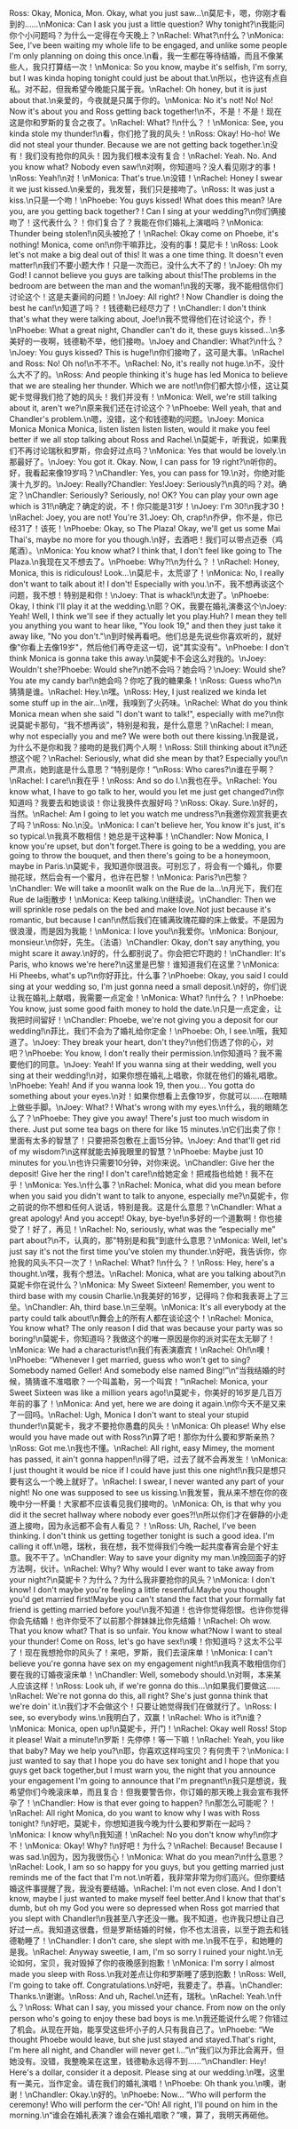 Ross: Okay, Monica, Mon. Okay, what you just saw...\n莫尼卡，嗯，你刚才看到的……\nMonica: Can I ask you just a little question? Why tonight?\n我能问你个小问题吗？为什么一定得在今天晚上？\nRachel: What?\n什么？\nMonica: See, I've been waiting my whole life to be engaged, and unlike some people I'm only planning on doing this once.\n看，我一生都在等待结婚，而且不像某些人，我只打算结一次！\nMonica: So you know, maybe it's selfish, I'm sorry, but I was kinda hoping tonight could just be about that.\n所以，也许这有点自私。对不起，但我希望今晚能只属于我。\nRachel: Oh honey, but it is just about that.\n亲爱的，今夜就是只属于你的。\nMonica: No it's not! No! No! Now it's about you and Ross getting back together!\n不，不是！不是！现在这是你和罗斯的复合之夜了。\nRachel: What? !\n什么？！\nMonica: See, you kinda stole my thunder!\n看，你们抢了我的风头！\nRoss: Okay! Ho-ho! We did not steal your thunder. Because we are not getting back together.\n没有！我们没有抢你的风头！因为我们根本没有复合！\nRachel: Yeah. No. And you know what? Nobody even saw!\n对啊，你知道吗？没人看见刚才的事！\nRoss: Yeah!\n对！\nMonica: That's true.\n没错！\nRachel: Honey I swear it we just kissed.\n亲爱的，我发誓，我们只是接吻了。\nRoss: It was just a kiss.\n只是一个吻！\nPhoebe: You guys kissed! What does this mean? !Are you, are you getting back together? ! Can I sing at your wedding?\n你们俩接吻了！这代表什么？！你们复合了？我能在你们婚礼上演唱吗？\nMonica: Thunder being stolen!\n风头被抢了！\nRachel: Okay come on Phoebe, it's nothing! Monica, come on!\n你干嘛菲比，没有的事！莫尼卡！\nRoss: Look let's not make a big deal out of this! It was a one time thing. It doesn't even matter!\n我们不要小题大作！只是一次而已，没什么大不了的！\nJoey: Oh my God! I cannot believe you guys are talking about this!The problems in the bedroom are between the man and the woman!\n我的天哪，我不能相信你们讨论这个！这是夫妻间的问题！\nJoey: All right? ! Now Chandler is doing the best he can!\n知道了吗？！钱德勒已经尽力了！\nChandler: I don't think that's what they were talking about, Joe!\n我不觉得他们在讨论这个，乔！\nPhoebe: What a great night, Chandler can't do it, these guys kissed…\n多美好的一夜啊，钱德勒不举，他们接吻。\nJoey and Chandler: What?\n什么？\nJoey: You guys kissed? This is huge!\n你们接吻了，这可是大事。\nRachel and Ross: No! Oh no!\n不不不。\nRachel: No, it's really not huge.\n不，没什么大不了的。\nRoss: And people thinking it's huge has led Monica to believe that we are stealing her thunder. Which we are not!\n你们都大惊小怪，这让莫妮卡觉得我们抢了她的风头！我们并没有！\nMonica: Well, we're still talking about it, aren't we?\n原来我们还在讨论这个？\nPhoebe: Well yeah, that and Chandler's problem.\n嗯，没错，这个和钱德勒的问题。\nJoey: Monica Monica Monica Monica, listen listen listen listen, would it make you feel better if we all stop talking about Ross and Rachel.\n莫妮卡，听我说，如果我们不再讨论瑞秋和罗斯，你会好过点吗？\nMonica: Yes that would be lovely.\n那最好了。\nJoey: You got it. Okay. Now, I can pass for 19 right?\n听你的。好，我看起来像19岁吗？\nChandler: Yes, you can pass for 19.\n对，你绝对能演十九岁的。\nJoey: Really?Chandler: Yes!Joey: Seriously?\n真的吗？对。确定？\nChandler: Seriously? Seriously, no! OK? You can play your own age which is 31!\n确定？确定的说，不！你只能是31岁！\nJoey: I'm 30!\n我才30！\nRachel: Joey, you are not! You're 31.Joey: Oh, crap!\n乔伊，你不是，你已经31了！该死！\nPhoebe: Okay, so The Plaza! Okay, we'll get us some Mai Thai's, maybe no more for you though.\n好，去酒吧！我们可以带点迈泰（鸡尾酒）。\nMonica: You know what? I think that, I don't feel like going to The Plaza.\n我现在又不想去了。\nPhoebe: Why?!\n为什么？！\nRachel: Honey, Monica, this is ridiculous! Look…\n莫尼卡，太荒谬了！\nMonica: No, I really don't want to talk about it! I don't! Especially with you.\n不，我不想再谈这个问题，我不想！特别是和你！\nJoey: That is whack!\n太逊了。\nPhoebe: Okay, I think I'll play it at the wedding.\n耶？OK，我要在婚礼演奏这个\nJoey: Yeah! Well, I think we'll see if they actually let you play.Huh? I mean they tell you anything you want to hear like, "You look 19," and then they just take it away like, "No you don't."\n到时候再看吧。他们总是先说些你喜欢听的，就好像"你看上去像19岁"，然后他们再夺走这一切，说"其实没有"。\nPhoebe: I don't think Monica is gonna take this away.\n莫妮卡不会这么对我的。\nJoey: Wouldn't she?Phoebe: Would she?\n她不会吗？她会吗？\nJoey: Would she? You ate my candy bar!\n她会吗？你吃了我的糖果条！\nRoss: Guess who?\n猜猜是谁。\nRachel: Hey.\n嘿。\nRoss: Hey, I just realized we kinda let some stuff up in the air…\n嘿，我嗅到了火药味。\nRachel: What do you think Monica mean when she said "I don't want to talk!", especially with me?\n你说莫妮卡那句，“我不想再谈”，特别是和我，是什么意思？\nRachel: I mean, why not especially you and me? We were both out there kissing.\n我是说，为什么不是你和我？接吻的是我们两个人啊！\nRoss: Still thinking about it?\n还想这个呢？\nRachel: Seriously, what did she mean by that? Especially you!\n严肃点，她到底是什么意思？“特别是你！”\nRoss: Who cares?\n谁在乎啊？\nRachel: I care!\n我在乎！\nRoss: And so do I.\n我也在乎。\nRachel: You know what, I have to go talk to her, would you let me just get changed?\n你知道吗？我要去和她谈谈！你让我换件衣服好吗？\nRoss: Okay. Sure.\n好的，当然。\nRachel: Am I going to let you watch me undress?\n我邀你观赏我更衣了吗？\nRoss: No.\n没。\nMonica: I can't believe her, You know it's just, it's so typical.\n我真不敢相信！她总是干这种事！\nChandler: Now Monica, I know you're upset, but don't forget.There is going to be a wedding, you are going to throw the bouquet, and then there's going to be a honeymoon, maybe in Paris.\n莫妮卡，我知道你很沮丧。可别忘了，将会有一个婚礼，你要抛花球，然后会有一个蜜月，也许在巴黎！\nMonica: Paris?\n巴黎？\nChandler: We will take a moonlit walk on the Rue de la…\n月光下，我们在Rue de la街散步！\nMonica: Keep talking.\n继续说。\nChandler: Then we will sprinkle rose pedals on the bed and make love.Not just because it's romantic, but because I can!\n然后我们在铺满玫瑰花瓣的床上做爱。不是因为很浪漫，而是因为我能！\nMonica: I love you!\n我爱你。\nMonica: Bonjour, monsieur.\n你好，先生。（法语）\nChandler: Okay, don't say anything, you might scare it away.\n好的，什么都别说了。你会把它吓跑的！\nChandler: It's Paris, who knows we're here?\n这里是巴黎！谁知道我们在这里？\nMonica: Hi Pheebs, what's up?\n你好菲比，什么事？\nPhoebe: Okay, you said I could sing at your wedding so, I'm just gonna need a small deposit.\n好的，你们说让我在婚礼上献唱，我需要一点定金！\nMonica: What? !\n什么？！\nPhoebe: You know, just some good faith money to hold the date.\n只是一点定金，让我把时间留好！\nChandler: Phoebe, we're not giving you a deposit for our wedding!\n菲比，我们不会为了婚礼给你定金！\nPhoebe: Oh, I see.\n哦，我知道了。\nJoey: They break your heart, don't they?\n他们伤透了你的心，对吧？\nPhoebe: You know, I don't really their permission.\n你知道吗？我不需要他们的同意。\nJoey: Yeah! If you wanna sing at their wedding, well you sing at their wedding!\n对，如果你想在婚礼上唱歌，你就在他们的婚礼唱歌。\nPhoebe: Yeah! And if you wanna look 19, then you… You gotta do something about your eyes.\n对！如果你想看上去像19岁，你就可以……在眼睛上做些手脚。\nJoey: What? ! What's wrong with my eyes.\n什么，我的眼睛怎么了？\nPhoebe: They give you away! There's just too much wisdom in there. Just put some tea bags on there for like 15 minutes.\n它们出卖了你！里面有太多的智慧了！只要把茶包敷在上面15分钟。\nJoey: And that'll get rid of my wisdom?\n这样就能去掉我眼里的智慧？\nPhoebe: Maybe just 10 minutes for you.\n也许只需要10分钟，对你来说。\nChandler: Give her the deposit! Give her the ring! I don't care!\n给她定金！把戒指也给她！我不在乎！\nMonica: Yes.\n什么事？\nRachel: Monica, what did you mean before when you said you didn't want to talk to anyone, especially me?\n莫妮卡，你之前说的你不想和任何人说话，特别是我。这是什么意思？\nChandler: What a great apology! And you accept! Okay, bye-bye!\n多好的一个道歉啊！你也接受了！好了，再见！\nRachel: No, seriously, what was the “especially me” part about?\n不，认真的，那"特别是和我"到底什么意思？\nMonica: Well, let's just say it's not the first time you've stolen my thunder.\n好吧，我告诉你，你抢我的风头不只一次了！\nRachel: What? !\n什么？！\nRoss: Hey, here's a thought.\n嘿，我有个想法。\nRachel: Monica, what are you talking about?\n莫妮卡你在说什么？\nMonica: My Sweet Sixteen! Remember, you went to third base with my cousin Charlie.\n我美好的16岁，记得吗？你和我表哥上了三垒。\nChandler: Ah, third base.\n三垒啊。\nMonica: It's all everybody at the party could talk about!\n舞会上的所有人都在谈论这个！\nRachel: Monica, You know what? The only reason I did that was because your party was so boring!\n莫妮卡，你知道吗？我做这个的唯一原因是你的派对实在太无聊了！\nMonica: We had a characturist!\n我们有表演嘉宾！\nRachel: Oh!\n噢！\nPhoebe: “Whenever I get married, guess who won't get to sing? Somebody named Geller! And somebody else named Bing!”\n“当我结婚的时候，猜猜谁不准唱歌？一个叫盖勒，另一个叫宾！”\nRachel: Monica, your Sweet Sixteen was like a million years ago!\n莫妮卡，你美好的16岁是几百万年前的事了！\nMonica: And yet, here we are doing it again.\n你今天不是又来了一回吗。\nRachel: Ugh, Monica I don't want to steal your stupid thunder!\n莫妮卡，我才不要抢你愚蠢的风头！\nMonica: Oh please! Why else would you have made out with Ross?\n算了吧！那你为什么要和罗斯亲热？\nRoss: Got me.\n我也不懂。\nRachel: All right, easy Mimey, the moment has passed, it ain't gonna happen!\n得了吧，过去了就不会再发生！\nMonica: I just thought it would be nice if I could have just this one night!\n我只是想只要有这么一个晚上就好了。\nRachel: I swear, I never wanted any part of your night! No one was supposed to see us kissing.\n我发誓，我从来不想在你的夜晚中分一杯羹！大家都不应该看见我们接吻的。\nMonica: Oh, is that why you did it the secret hallway where nobody ever goes?!\n所以你们才在僻静的小走道上接吻，因为永远都不会有人看见？！\nRoss: Uh, Rachel, I've been thinking. I don't think us getting together tonight is such a good idea. I'm calling it off.\n嗯，瑞秋，我在想，我不觉得我们今晚一起共度春宵会是个好主意。我不干了。\nChandler: Way to save your dignity my man.\n挽回面子的好方法啊，伙计。\nRachel: Why? Why would I ever want to take away from your night?\n莫妮卡？为什么？为什么我非要抢你的风头？\nMonica: I don't know! I don't maybe you're feeling a little resentful.Maybe you thought you'd get married first!Maybe you can't stand the fact that your formally fat friend is getting married before you!\n我不知道！也许你觉得怨恨。也许你觉得你会先结婚！也许你受不了以前那个胖妹妹比你先结婚！\nRachel: Oh wow. That you know what? That is so unfair. You know what?Now I want to steal your thunder! Come on Ross, let's go have sex!\n噢！你知道吗？这太不公平了！现在我想抢你的风头了！来吧，罗斯，我们去滚床单！\nMonica: I can't believe you're gonna have sex on my engagement night!\n我真不敢相信你们要在我的订婚夜滚床单！\nChandler: Well, somebody should.\n对啊，本来某人应该这样！\nRoss: Look uh, if we're gonna do this…\n如果我们要做这……\nRachel: We're not gonna do this, all right? She's just gonna think that we're doin' it.\n我们才不会做这个！只要让她觉得我们在做就行了。\nRoss: I see, so everybody wins.\n我明白了，双赢！\nRachel: Who is it?\n谁？\nMonica: Monica, open up!\n莫妮卡，开门！\nRachel: Okay well Ross! Stop it please! Wait a minute!\n罗斯！先停停！等一下嘛！\nRachel: Yeah, you like that baby? May we help you?\n耶，你喜欢这样吗宝贝？有何贵干？\nMonica: I just wanted to say that I hope you do have sex tonight and I hope that you guys get back together,but I must warn you, the night that you announce your engagement I'm going to announce that I'm pregnant!\n我只是想说，我希望你们今晚滚床单，而且复合！但我要警告你，你订婚的那天晚上我会宣布我怀孕了！\nChandler: How is that ever going to happen? !\n那怎么可能呢？！\nRachel: All right Monica, do you want to know why I was with Ross tonight? !\n好吧，莫妮卡，你想知道我今晚为什么要和罗斯在一起吗？\nMonica: I know why!\n我知道！\nRachel: No you don't know why!\n你才不！\nMonica: Okay! Why? !\n好吧！为什么？\nRachel: Because! Because I was sad.\n因为，因为我很伤心！\nMonica: What do you mean?\n什么意思？\nRachel: Look, I am so so happy for you guys, but you getting married just reminds me of the fact that I'm not.\n听着，我非常非常为你们高兴。但你要结婚这件事提醒了我，我没有要结婚。\nRachel: I'm not even close. And I don't know, maybe I just wanted to make myself feel better.And I know that that's dumb, but oh my God you were so depressed when Ross got married that you slept with Chandler!\n我甚至八字还没一撇。我不知道，也许我只想让自己好过一点。我知道这很蠢，但是罗斯结婚的时候，你不也太沮丧，以至于跑去和钱德勒睡了！\nChandler: I don't care, she slept with me.\n我不在乎，和她睡的是我。\nRachel: Anyway sweetie, I am, I'm so sorry I ruined your night.\n无论如何，宝贝，我对毁掉了你的夜晚感到抱歉！\nMonica: I'm sorry I almost made you sleep with Ross.\n我对差点让你和罗斯睡了感到抱歉！\nRoss: Well, I'm going to take off. Congratulations.\n好吧，我要走了。恭喜。\nChandler: Thanks.\n谢谢。\nRoss: And uh, Rachel.\n还有，瑞秋。\nRachel: Yeah.\n什么？\nRoss: What can I say, you missed your chance. From now on the only person who's going to enjoy these bad boys is me.\n我还能说什么呢？你错过了机会。从现在开始，能享受这些坏小子的人只有我自己了。\nPhoebe: “We thought Phoebe would leave, but she just stayed and stayed.That's right, I'm here all night, and Chandler will never get l…”\n“我们以为菲比会离开，但她没有。没错，我整晚呆在这里，钱德勒永远得不到……“\nChandler: Hey! Here's a dollar, consider it a deposit. Please sing at our wedding.\n嘿，这里有一美元，当作定金。请在我们的婚礼演唱！\nPhoebe: Oh thank you.\n噢，谢谢！\nChandler: Okay.\n好的。\nPhoebe: Now… “Who will perform the ceremony! Who will perform the cer-”Oh! All right, I'll pound on him in the morning.\n“谁会在婚礼表演？谁会在婚礼唱歌？”噢，算了，我明天再砸他。
        